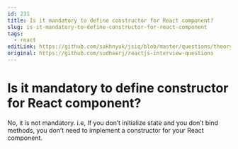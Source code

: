 ```yaml
---
id: 231
title: Is it mandatory to define constructor for React component?
slug: is-it-mandatory-to-define-constructor-for-react-component
tags:
  - react
editLink: https://github.com/sakhnyuk/jsiq/blob/master/questions/theory/react/231.md
original: https://github.com/sudheerj/reactjs-interview-questions
---
```


# Is it mandatory to define constructor for React component?

No, it is not mandatory. i.e, If you don’t initialize state and you don’t bind methods, you don’t need to implement a constructor for your React component.